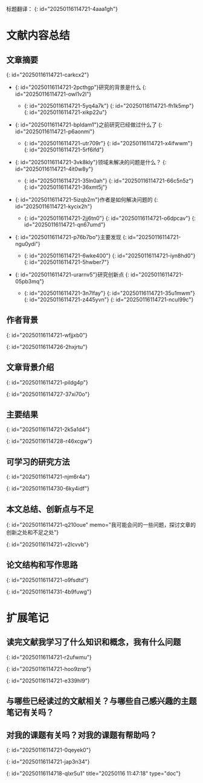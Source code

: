 标题翻译：
{: id="20250116114721-4aaa1gh"}

# 文献内容总结

## 文章摘要
{: id="20250116114721-carkcx2"}

* {: id="20250116114721-2pcthgp"}<span data-type="strong">研究的背景是什么</span>
  {: id="20250116114721-owl1v2l"}

  * {: id="20250116114721-5yq4a7k"}
    {: id="20250116114721-fh1k5mp"}
  {: id="20250116114721-xikp22u"}
* {: id="20250116114721-bpldam1"}<span data-type="strong">之前研究已经做过什么了</span>
  {: id="20250116114721-p6aonmi"}

  * {: id="20250116114721-utr709r"}
    {: id="20250116114721-x4ifwwm"}
  {: id="20250116114721-5rf6ifd"}
* {: id="20250116114721-3vk8kly"}<span data-type="strong">领域未解决的问题是什么？</span>
  {: id="20250116114721-4it0w8y"}

  * {: id="20250116114721-35ln0ah"}
    {: id="20250116114721-66c5n5z"}
  {: id="20250116114721-36xmt5j"}
* {: id="20250116114721-5izqb2m"}<span data-type="strong">作者是如何解决问题的</span>
  {: id="20250116114721-kycix2h"}

  * {: id="20250116114721-2jj6tn0"}
    {: id="20250116114721-o6dpcav"}
  {: id="20250116114721-qn67umd"}
* {: id="20250116114721-p76b7bo"}<span data-type="strong">主要发现</span>
  {: id="20250116114721-ngu0ydi"}

  * {: id="20250116114721-6wke400"}
    {: id="20250116114721-iyn8hd0"}
  {: id="20250116114721-5hwber7"}
* {: id="20250116114721-urarnv5"}<span data-type="strong">研究创新点</span>
  {: id="20250116114721-05pb3mq"}

  * {: id="20250116114721-3n7lfay"}
    {: id="20250116114721-35u1mwm"}
  {: id="20250116114721-z445yvn"}
{: id="20250116114721-ncul99c"}

## 作者背景
{: id="20250116114721-wfjjxb0"}

{: id="20250116114726-2hxjrtu"}

## 文章背景介绍
{: id="20250116114721-pildg4p"}

{: id="20250116114727-37xi70o"}

## 主要结果
{: id="20250116114721-2k5a1d4"}

{: id="20250116114728-r46xcgw"}

## 可学习的研究方法
{: id="20250116114721-njm6r4a"}

{: id="20250116114730-6ky4idf"}

## 本文总结、创新点与不足
{: id="20250116114721-q210oue" memo="我可能会问的一些问题，探讨文章的创新之处和不足之处"}

{: id="20250116114721-v2lcvvb"}

## 论文结构和写作思路
{: id="20250116114721-o9fsdtd"}

{: id="20250116114731-4b9fuwg"}


# 扩展笔记

## 读完文献我学习了什么知识和概念，我有什么问题
{: id="20250116114721-r2ufwmu"}

{: id="20250116114721-hoo9znp"}

{: id="20250116114721-e339hl9"}


## 与哪些已经读过的文献相关？与哪些自己感兴趣的主题笔记有关吗？


## 对我的课题有关吗？对我的课题有帮助吗？
{: id="20250116114721-0qeyek0"}

{: id="20250116114721-jap3n34"}

{: id="20250116114718-qlxr5u1" title="20250116 11:47:18" type="doc"}


